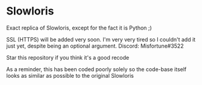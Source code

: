 # Slowloris
Exact replica of Slowloris, except for the fact it is Python ;)

SSL (HTTPS) will be added very soon. I'm very very tired so I couldn't add it just yet, despite being an optional argument.
Discord: Misfortune#3522

Star this repository if you think it's a good recode

As a reminder, this has been coded poorly solely so the code-base itself looks as similar as possible to the original Slowloris
